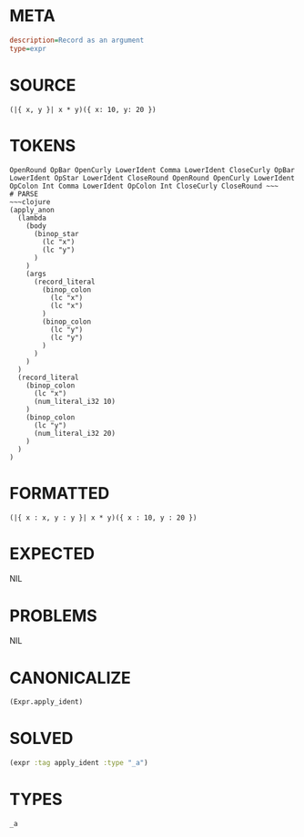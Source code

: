 # META
~~~ini
description=Record as an argument
type=expr
~~~
# SOURCE
~~~roc
(|{ x, y }| x * y)({ x: 10, y: 20 })
~~~
# TOKENS
~~~text
OpenRound OpBar OpenCurly LowerIdent Comma LowerIdent CloseCurly OpBar LowerIdent OpStar LowerIdent CloseRound OpenRound OpenCurly LowerIdent OpColon Int Comma LowerIdent OpColon Int CloseCurly CloseRound ~~~
# PARSE
~~~clojure
(apply_anon
  (lambda
    (body
      (binop_star
        (lc "x")
        (lc "y")
      )
    )
    (args
      (record_literal
        (binop_colon
          (lc "x")
          (lc "x")
        )
        (binop_colon
          (lc "y")
          (lc "y")
        )
      )
    )
  )
  (record_literal
    (binop_colon
      (lc "x")
      (num_literal_i32 10)
    )
    (binop_colon
      (lc "y")
      (num_literal_i32 20)
    )
  )
)
~~~
# FORMATTED
~~~roc
(|{ x : x, y : y }| x * y)({ x : 10, y : 20 })
~~~
# EXPECTED
NIL
# PROBLEMS
NIL
# CANONICALIZE
~~~clojure
(Expr.apply_ident)
~~~
# SOLVED
~~~clojure
(expr :tag apply_ident :type "_a")
~~~
# TYPES
~~~roc
_a
~~~
